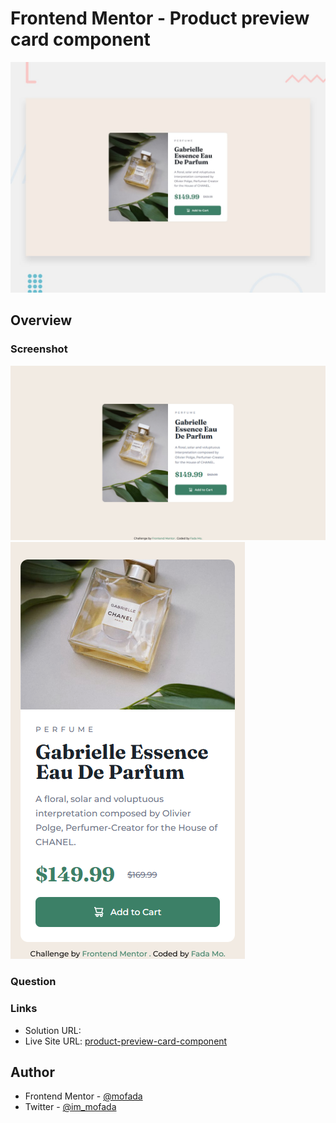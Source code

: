 # Frontend Mentor - Product preview card component

![Design preview for the Product preview card component coding challenge](./design/desktop-preview.jpg)

## Overview

### Screenshot

![screenshot](screenshot/screenshot.png)
![screenshot-mobile](screenshot/screenshot-mobile.png)

### Question 

### Links

- Solution URL: []()
- Live Site URL: [product-preview-card-component](https://mofada.github.io/frontend-mentor/challenges/product-preview-card-component/)

## Author

- Frontend Mentor - [@mofada](https://www.frontendmentor.io/profile/mofada)
- Twitter - [@im_mofada](https://x.com/im_mofada)

